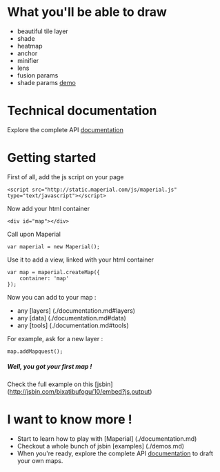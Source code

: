 
# What you'll be able to draw
- beautiful tile layer
- shade
- heatmap
- anchor
- minifier
- lens
- fusion params
- shade params
[demo](http://jsbin.com/bixatibufogu/10/embed?js,output)

# Technical documentation

Explore the complete API [documentation](http://static.maperial.com/doc)

# Getting started
First of all, add the js script on your page
```
<script src="http://static.maperial.com/js/maperial.js" type="text/javascript"></script>
```

Now add your html container
```
<div id="map"></div>
```

Call upon Maperial
```
var maperial = new Maperial();
```

Use it to add a view, linked with your html container
```
var map = maperial.createMap({
    container: 'map'
});
```

Now you can add to your map :
- any [layers] (./documentation.md#layers)
- any [data] (./documentation.md#data)
- any [tools] (./documentation.md#tools)

For example, ask for a new layer :
```
map.addMapquest();
```

##### Well, you got your first map !
Check the full example on this [jsbin] (http://jsbin.com/bixatibufogu/10/embed?js,output)

# I want to know more !
- Start to learn how to play with [Maperial] (./documentation.md)
- Checkout a whole bunch of jsbin [examples] (./demos.md)
- When you're ready, explore the complete API
[documentation](http://static.maperial.com/doc) to draft your own maps.

